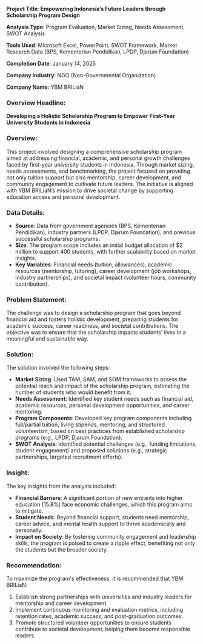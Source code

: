 **Project Title**: **Empowering Indonesia’s Future Leaders through Scholarship Program Design**

**Analysis Type**: Program Evaluation, Market Sizing, Needs Assessment, SWOT Analysis

**Tools Used**: Microsoft Excel, PowerPoint, SWOT Framework, Market Research Data (BPS, Kementerian Pendidikan, LPDP, Djarum Foundation)

**Completion Date**: January 14, 2025

**Company Industry**: NGO (Non-Governmental Organization)

**Company Name**: YBM BRILiaN

### Overview Headline:
**Developing a Holistic Scholarship Program to Empower First-Year University Students in Indonesia**

### Overview:
This project involved designing a comprehensive scholarship program aimed at addressing financial, academic, and personal growth challenges faced by first-year university students in Indonesia. Through market sizing, needs assessments, and benchmarking, the project focused on providing not only tuition support but also mentorship, career development, and community engagement to cultivate future leaders. The initiative is aligned with YBM BRILiaN’s mission to drive societal change by supporting education access and personal development.

### Data Details:
- **Source**: Data from government agencies (BPS, Kementerian Pendidikan), industry partners (LPDP, Djarum Foundation), and previous successful scholarship programs.
- **Size**: The program scope includes an initial budget allocation of $2 million to support 400 students, with further scalability based on market insights.
- **Key Variables**: Financial needs (tuition, allowances), academic resources (mentorship, tutoring), career development (job workshops, industry partnerships), and societal impact (volunteer hours, community contribution).

### Problem Statement:
The challenge was to design a scholarship program that goes beyond financial aid and fosters holistic development, preparing students for academic success, career readiness, and societal contributions. The objective was to ensure that the scholarship impacts students' lives in a meaningful and sustainable way.

### Solution:
The solution involved the following steps:
- **Market Sizing**: Used TAM, SAM, and SOM frameworks to assess the potential reach and impact of the scholarship program, estimating the number of students who would benefit from it.
- **Needs Assessment**: Identified key student needs such as financial aid, academic resources, personal development opportunities, and career mentoring.
- **Program Components**: Developed key program components including full/partial tuition, living stipends, mentoring, and structured volunteerism, based on best practices from established scholarship programs (e.g., LPDP, Djarum Foundation).
- **SWOT Analysis**: Identified potential challenges (e.g., funding limitations, student engagement) and proposed solutions (e.g., strategic partnerships, targeted recruitment efforts).

### Insight:
The key insights from the analysis included:
- **Financial Barriers**: A significant portion of new entrants into higher education (15.8%) face economic challenges, which this program aims to mitigate.
- **Student Needs**: Beyond financial support, students need mentorship, career advice, and mental health support to thrive academically and personally.
- **Impact on Society**: By fostering community engagement and leadership skills, the program is poised to create a ripple effect, benefiting not only the students but the broader society.

### Recommendation:
To maximize the program's effectiveness, it is recommended that YBM BRILiaN:
1. Establish strong partnerships with universities and industry leaders for mentorship and career development.
2. Implement continuous monitoring and evaluation metrics, including retention rates, academic success, and post-graduation outcomes.
3. Promote structured volunteer opportunities to ensure students contribute to societal development, helping them become responsible leaders.

